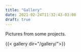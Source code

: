 ```yaml
---
title: "Gallery"
date: 2021-02-24T11:32:43-03:00
draft: true
---
```


Pictures from some projects.

{{< gallery dir="/gallery/">}}
